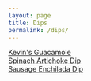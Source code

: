 ```yaml
---
layout: page
title: Dips
permalink: /dips/
---
```


[Kevin's Guacamole](kevins-guacamole.html)  
[Spinach Artichoke Dip](spinach-artichoke-dip.html)  
[Sausage Enchilada Dip](sausage-enchilada-dip.html)  
